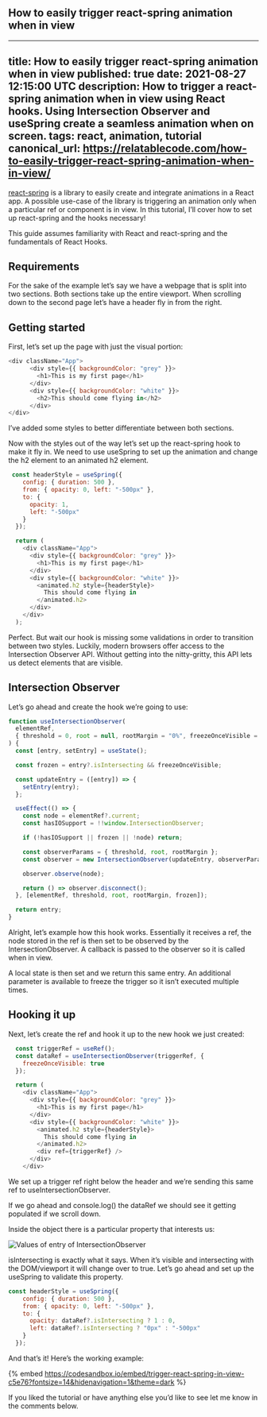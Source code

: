 ## How to easily trigger react-spring animation when in view

---
title: How to easily trigger react-spring animation when in view
published: true
date: 2021-08-27 12:15:00 UTC
description: How to trigger a react-spring animation when in view using React hooks. Using Intersection Observer and useSpring create a seamless animation when on screen.
tags: react, animation, tutorial
canonical_url: https://relatablecode.com/how-to-easily-trigger-react-spring-animation-when-in-view/
---

[react-spring](https://react-spring.io/) is a library to easily create and integrate animations in a React app. A possible use-case of the library is triggering an animation only when a particular ref or component is in view. In this tutorial, I’ll cover how to set up react-spring and the hooks necessary!

This guide assumes familiarity with React and react-spring and the fundamentals of React Hooks.

## Requirements

For the sake of the example let’s say we have a webpage that is split into two sections. Both sections take up the entire viewport. When scrolling down to the second page let’s have a header fly in from the right.

## Getting started

First, let’s set up the page with just the visual portion:

```js
<div className="App">
      <div style={{ backgroundColor: "grey" }}>
        <h1>This is my first page</h1>
      </div>
      <div style={{ backgroundColor: "white" }}>
        <h2>This should come flying in</h2>
      </div>
</div>
```

I’ve added some styles to better differentiate between both sections.

Now with the styles out of the way let’s set up the react-spring hook to make it fly in. We need to use useSpring to set up the animation and change the h2 element to an animated h2 element.

```js
 const headerStyle = useSpring({
    config: { duration: 500 },
    from: { opacity: 0, left: "-500px" },
    to: {
      opacity: 1,
      left: "-500px"
    }
  });

  return (
    <div className="App">
      <div style={{ backgroundColor: "grey" }}>
        <h1>This is my first page</h1>
      </div>
      <div style={{ backgroundColor: "white" }}>
        <animated.h2 style={headerStyle}>
          This should come flying in
        </animated.h2>
      </div>
    </div>
  );
```

Perfect. But wait our hook is missing some validations in order to transition between two styles. Luckily, modern browsers offer access to the Intersection Observer API. Without getting into the nitty-gritty, this API lets us detect elements that are visible.

## Intersection Observer
Let’s go ahead and create the hook we’re going to use:

```js
function useIntersectionObserver(
  elementRef,
  { threshold = 0, root = null, rootMargin = "0%", freezeOnceVisible = false }
) {
  const [entry, setEntry] = useState();

  const frozen = entry?.isIntersecting && freezeOnceVisible;

  const updateEntry = ([entry]) => {
    setEntry(entry);
  };

  useEffect(() => {
    const node = elementRef?.current;
    const hasIOSupport = !!window.IntersectionObserver;

    if (!hasIOSupport || frozen || !node) return;

    const observerParams = { threshold, root, rootMargin };
    const observer = new IntersectionObserver(updateEntry, observerParams);

    observer.observe(node);

    return () => observer.disconnect();
  }, [elementRef, threshold, root, rootMargin, frozen]);

  return entry;
}
```

Alright, let’s example how this hook works. Essentially it receives a ref, the node stored in the ref is then set to be observed by the IntersectionObserver. A callback is passed to the observer so it is called when in view.

A local state is then set and we return this same entry. An additional parameter is available to freeze the trigger so it isn’t executed multiple times.

## Hooking it up

Next, let’s create the ref and hook it up to the new hook we just created:

```js
  const triggerRef = useRef();
  const dataRef = useIntersectionObserver(triggerRef, {
    freezeOnceVisible: true
  });

  return (
    <div className="App">
      <div style={{ backgroundColor: "grey" }}>
        <h1>This is my first page</h1>
      </div>
      <div style={{ backgroundColor: "white" }}>
        <animated.h2 style={headerStyle}>
          This should come flying in
        </animated.h2>
        <div ref={triggerRef} />
      </div>
    </div>
```

We set up a trigger ref right below the header and we’re sending this same ref to useIntersectionObserver.

If we go ahead and console.log() the dataRef we should see it getting populated if we scroll down.

Inside the object there is a particular property that interests us:

![Values of entry of IntersectionObserver](https://cdn.hashnode.com/res/hashnode/image/upload/v1649284965533/-_BvEv6jp.png)

isIntersecting is exactly what it says. When it’s visible and intersecting with the DOM/viewport it will change over to true. Let’s go ahead and set up the useSpring to validate this property.

```js
const headerStyle = useSpring({
    config: { duration: 500 },
    from: { opacity: 0, left: "-500px" },
    to: {
      opacity: dataRef?.isIntersecting ? 1 : 0,
      left: dataRef?.isIntersecting ? "0px" : "-500px"
    }
  });
```

And that’s it! Here’s the working example:

{% embed https://codesandbox.io/embed/trigger-react-spring-in-view-c5e76?fontsize=14&hidenavigation=1&theme=dark %}

If you liked the tutorial or have anything else you’d like to see let me know in the comments below.